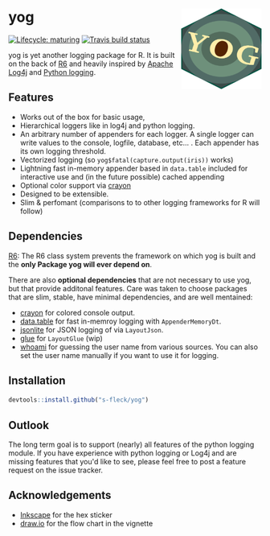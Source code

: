 # yog <img src="man/figures/yog-logo-plain.svg" align="right" width=160 height=160/>

[![Lifecycle: maturing](https://img.shields.io/badge/lifecycle-maturing-blue.svg)](https://www.tidyverse.org/lifecycle/#maturing)
[![Travis build status](https://travis-ci.org/s-fleck/yog.svg?branch=master)](https://travis-ci.org/s-fleck/yog)

yog is yet another logging package for R. It is built on the back of
[R6](https://github.com/r-lib/R6) and heavily inspired by 
[Apache Log4j](https://logging.apache.org/log4j/2.x/) and 
[Python logging](https://docs.python.org/3/library/logging.html).

## Features

* Works out of the box for basic usage, 
* Hierarchical loggers like in log4j and python logging.  
* An arbitrary number of appenders for each logger. A single logger can write
  values to the console, logfile, database, etc... . Each appender has its
  own logging threshold.
* Vectorized logging (so `yog$fatal(capture.output(iris))` works)
* Lightning fast in-memory appender based in `data.table` included for 
  interactive use and (in the future possible) cached appending
* Optional color support via [crayon](https://github.com/r-lib/crayon)
* Designed to be extensible.
* Slim & perfomant (comparisons to to other logging frameworks for R will follow)


## Dependencies

[R6](https://github.com/r-lib/R6): The R6 class system prevents the framework
on which yog is built and the **only Package yog will ever depend on**.

There are also **optional dependencies** that are not necessary to use yog, but
that provide additonal features. Care was taken to choose packages that are
slim, stable, have minimal dependencies, and are well mentained:

  * [crayon](https://github.com/r-lib/crayon) for colored console output.
  * [data.table](https://github.com/Rdatatable/) for fast in-memroy logging
    with `AppenderMemoryDt`. 
  * [jsonlite](https://github.com/jeroen/jsonlite) for JSON logging of via 
    `LayoutJson`. 
  * [glue](https://github.com/tidyverse/glue) for `LayoutGlue` (wip)
  * [whoami](https://github.com/r-lib/whoami/blob/master/DESCRIPTION) for 
    guessing the user name from various sources. You can also set the user name 
    manually if you want to use it for logging.

## Installation

``` r
devtools::install.github("s-fleck/yog")
```

## Outlook

The long term goal is to support (nearly) all features of the python logging
module. If you have experience with python logging or Log4j and are missing
features that you'd like to see, please feel free to post a feature request
on the issue tracker.



## Acknowledgements

* [Inkscape](https://inkscape.org/) for the hex sticker
* [draw.io](https://draw.io/) for the flow chart in the vignette
